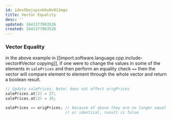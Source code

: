 ```yaml
---
id: idnv5bejspsnkbx0v911mgo
title: Vector Equality
desc: ''
updated: 1641377063526
created: 1641377063526
---
```



### Vector Equality

in the above example in [[import.software.language.cpp.include-vector#Vector copying]], if one were to change the values in some of the elements in `salePrices` and then perform an equality check `==` then the vector will compare element to element through the whole vector and return a boolean result.

```cpp
// Update salePrices. Note: does not affect origPrices
salePrices.at(2) = 27;
salePrices.at(3) = 35;

salePrices == origPrices; // because of above they are no longer equal
						  // or identical, result is false
```
